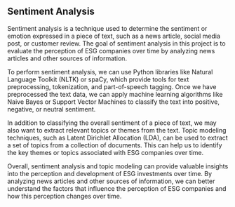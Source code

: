 ## Sentiment Analysis

Sentiment analysis is a technique used to determine the sentiment or emotion expressed in a piece of text, such as a news article, social media post, or customer review. The goal of sentiment analysis in this project is to evaluate the perception of ESG companies over time by analyzing news articles and other sources of information.

To perform sentiment analysis, we can use Python libraries like Natural Language Toolkit (NLTK) or spaCy, which provide tools for text preprocessing, tokenization, and part-of-speech tagging. Once we have preprocessed the text data, we can apply machine learning algorithms like Naive Bayes or Support Vector Machines to classify the text into positive, negative, or neutral sentiment.

In addition to classifying the overall sentiment of a piece of text, we may also want to extract relevant topics or themes from the text. Topic modeling techniques, such as Latent Dirichlet Allocation (LDA), can be used to extract a set of topics from a collection of documents. This can help us to identify the key themes or topics associated with ESG companies over time.

Overall, sentiment analysis and topic modeling can provide valuable insights into the perception and development of ESG investments over time. By analyzing news articles and other sources of information, we can better understand the factors that influence the perception of ESG companies and how this perception changes over time.

